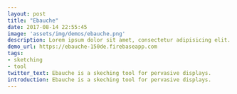 ```yaml
---
layout: post
title: "Ebauche"
date: 2017-08-14 22:55:45
image: 'assets/img/demos/ebauche.png'
description: Lorem ipsum dolor sit amet, consectetur adipisicing elit.
demo_url: https://ebauche-150de.firebaseapp.com
tags:
- sketching
- tool
twitter_text: Ebauche is a skeching tool for pervasive displays.
introduction: Ebauche is a skeching tool for pervasive displays.
---
```



